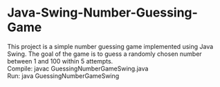 # Java-Swing-Number-Guessing-Game
This project is a simple number guessing game implemented using Java Swing. The goal of the game is to guess a randomly chosen number between 1 and 100 within 5 attempts.<br>
Compile: javac GuessingNumberGameSwing.java<br>
Run: java GuessingNumberGameSwing
